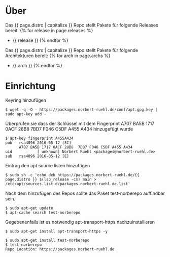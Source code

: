 # Über 
Das {{ page.distro | capitalize }} Repo stellt Pakete für folgende Releases bereit:
{% for release in page.releases %}
 * {{ release }}
{% endfor %}

Das {{ page.distro | capitalize }} Repo stellt Pakete für folgende Architekturen bereit:
{% for arch in page.archs %}
 * {{ arch }}
{% endfor %}

# Einrichtung

Keyring hinzufügen
```
$ wget -q -O - https://packages.norbert-ruehl.de/conf/apt.gpg.key | sudo apt-key add -
```
Überprüfen sie dass der Schlüssel mit dem Fingerprint A707 BA5B 1717 0ACF 28B8 7BD7 F046 C5DF A455 A434 hinzugefügt wurde
```
$ apt-key fingerprint A455A434
pub   rsa4096 2016-05-12 [SC]
      A707 BA5B 1717 0ACF 28B8  7DB7 F046 C5DF A455 A434
uid           [ unknown] Norbert Ruehl <packages@norbert-ruehl.de>
sub   rsa4096 2016-05-12 [E]
```



Eintrag den apt source listen hinzufügen
```
$ sudo sh -c 'echo deb https://packages.norbert-ruehl.de/{{ page.distro }} $(lsb_release -cs) main > /etc/apt/sources.list.d/packages.norbert-ruehl.de.list'
```

Nach dem hinzufügen des Repos sollte das Paket test-norberepo auffindbar sein.
```
$ sudo apt-get update
$ apt-cache search test-norberepo
```

Gegebenenfalls ist es notwendig apt-transport-https nachzuinstallieren
```
$ sudo apt-get install apt-transport-https -y
```


```
$ sudo apt-get install test-norberepo 
$ test-norberepo
Repo Location: https://packages.norbert-ruehl.de
```

